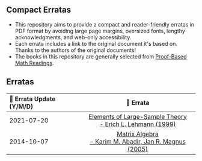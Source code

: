 ## Compact Erratas

- This repository aims to provide a compact and reader-friendly erratas in PDF format by avoiding large page margins, oversized fonts, lengthy acknowledgments, and web-only accessibility.
- Each errata includes a link to the original document it's based on. Thanks to the authors of the original documents!
- The books in this repository are generally selected from [Proof-Based Math Readings](https://github.com/zekiakyol/proof-based-math-readings).

## Erratas

:date: Errata Update (Y/M/D)| :scroll: Errata
:-- | :--:
2021-07-20 | [Elements of Large-Sample Theory <br> - Erich L. Lehmann (1999)](https://github.com/zekiakyol/compact-erratas/blob/main/ElementsOfLargeSampleTheory_ErichLehmann_Errata.pdf)
2014-10-07 | [Matrix Algebra <br> - Karim M. Abadir, Jan R. Magnus (2005)](https://github.com/zekiakyol/compact-erratas/blob/main/MatrixAlgebra_KarimAbadirJanMagnus_Errata.pdf)
